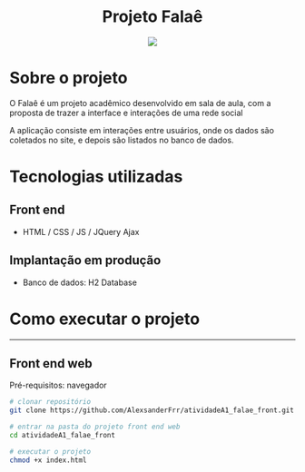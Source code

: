 <h1 align="center"> Projeto Falaê </h1>

<p align="center">
<img src="https://img.shields.io/badge/STATUS-EM DESENVOLVIMENTO-<COLOR>"/>
</p>

# Sobre o projeto


O Falaê é um projeto acadêmico desenvolvido em sala de aula, com a proposta de trazer a interface e interações de uma rede social

A aplicação consiste em interações entre usuários, onde os dados são coletados no site, e depois são listados no banco de dados.


# Tecnologias utilizadas

## Front end
- HTML / CSS / JS / JQuery Ajax
## Implantação em produção
- Banco de dados: H2 Database

# Como executar o projeto

-----------------------------------------------------

## Front end web
Pré-requisitos: navegador

```bash
# clonar repositório
git clone https://github.com/AlexsanderFrr/atividadeA1_falae_front.git

# entrar na pasta do projeto front end web
cd atividadeA1_falae_front

# executar o projeto
chmod +x index.html
```
